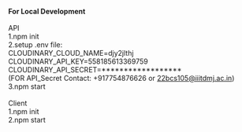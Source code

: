 **For Local Development**<br>
<br>
API 
<br>
1.npm init<br>
2.setup .env file:<br>
  CLOUDINARY_CLOUD_NAME=djy2jlthj<br>
  CLOUDINARY_API_KEY=558185613369759<br>
  CLOUDINARY_API_SECRET=******************<br>
  (FOR API_Secret Contact: +917754876626 or 22bcs105@iiitdmj.ac.in)<br>
3.npm start<br>
<br>
Client<br>
1.npm init<br>
2.npm start<br>